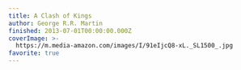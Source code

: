 ```yaml
---
title: A Clash of Kings
author: George R.R. Martin
finished: 2013-07-01T00:00:00.000Z
coverImage: >-
  https://m.media-amazon.com/images/I/91eIjcQ8-xL._SL1500_.jpg
favorite: true
---
```

